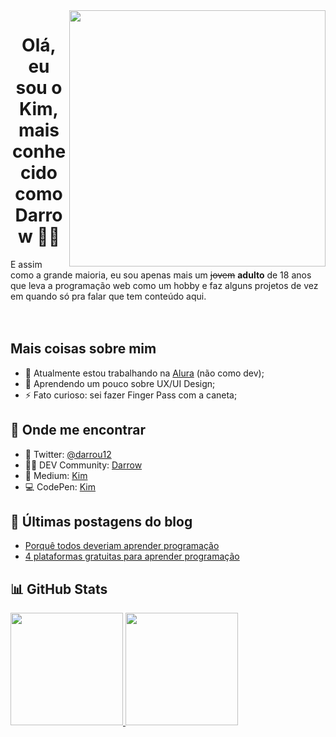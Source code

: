 <img align="right" src="https://github.com/darrow12/darrow12/blob/main/images/undraw_programming_2svr.svg" width="410"/>

<h1 align="center">Olá, eu sou o Kim, mais conhecido como Darrow 👋😎</h1>
E assim como a grande maioria, eu sou apenas mais um <strike>jovem</strike> <b>adulto</b> de 18 anos que leva a programação web como um hobby e faz alguns projetos de vez em quando só pra falar que tem conteúdo aqui.

<br />
<br />
<br />

##  Mais coisas sobre mim

- 🔭 Atualmente estou trabalhando na <a href="https://www.alura.com.br" target="_blank">Alura</a> (não como dev);
- 🌱 Aprendendo um pouco sobre UX/UI Design;
- ⚡ Fato curioso: sei fazer Finger Pass com a caneta;

## 🔎 Onde me encontrar

- 🐤 Twitter: <a href="https://twitter.com/darrou12">@darrou12</a>
- 👨‍💻 DEV Community: <a href="https://dev.to/darrow">Darrow</a>
- 📄 Medium: <a href="https://medium.com/@darrow12">Kim</a>
- 💻 CodePen: <a href="https://codepen.io/darrow12">Kim</a>

## 📕 Últimas postagens do blog
- <a href="https://medium.com/@darrow12/porqu%C3%AA-todos-deveriam-aprender-programa%C3%A7%C3%A3o-1880143b3c5">Porquê todos deveriam aprender programação</a>
- <a href="https://medium.com/@darrow12/4-plataformas-gratuitas-para-aprender-programa%C3%A7%C3%A3o-f49b61642a80">4 plataformas gratuitas para aprender programação</a>

## 📊 GitHub Stats

<a href="https://github.com/darrow12">
  <img height="180em" src="https://github-readme-stats-eight-theta.vercel.app/api?username=darrow12&show_icons=true&theme=nord&include_all_commits=true&count_private=true"/>
  <img height="180em" src="https://github-readme-stats-eight-theta.vercel.app/api/top-langs/?username=darrow12&layout=compact&langs_count=8&theme=nord"/>
</a>
